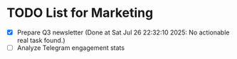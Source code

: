 # TODO List for Marketing

- [x] Prepare Q3 newsletter  (Done at Sat Jul 26 22:32:10 2025: No actionable real task found.)
- [ ] Analyze Telegram engagement stats